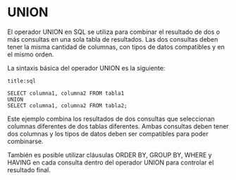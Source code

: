 # UNION

El operador UNION en SQL se utiliza para combinar el resultado de dos o más consultas en una sola tabla de resultados. Las dos consultas deben tener la misma cantidad de columnas, con tipos de datos compatibles y en el mismo orden.

La sintaxis básica del operador UNION es la siguiente:

```ad-info
title:sql
```
```
SELECT columna1, columna2 FROM tabla1
UNION
SELECT columna1, columna2 FROM tabla2;
```

Este ejemplo combina los resultados de dos consultas que seleccionan columnas diferentes de dos tablas diferentes. Ambas consultas deben tener dos columnas y los tipos de datos deben ser compatibles para poder combinarse.

También es posible utilizar cláusulas ORDER BY, GROUP BY, WHERE y HAVING en cada consulta dentro del operador UNION para controlar el resultado final.